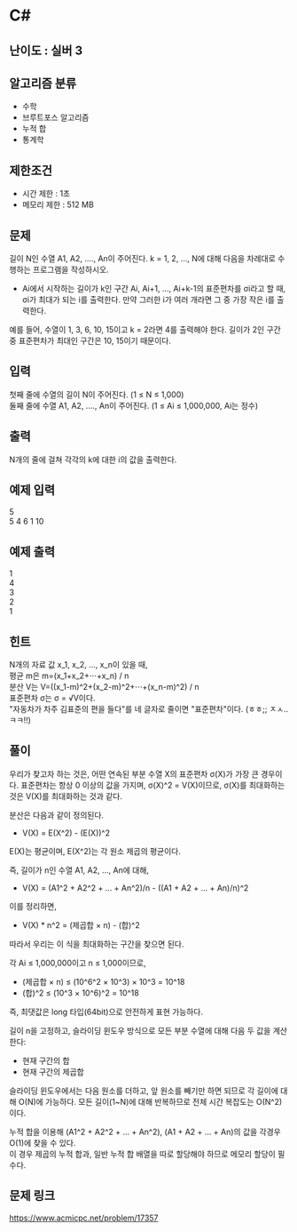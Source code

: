 # C#

## 난이도 : 실버 3

## 알고리즘 분류
  - 수학
  - 브루트포스 알고리즘
  - 누적 합
  - 통계학

## 제한조건
  - 시간 제한 : 1초
  - 메모리 제한 : 512 MB

## 문제
길이 N인 수열 A1, A2, ...., An이 주어진다. k = 1, 2, ..., N에 대해 다음을 차례대로 수행하는 프로그램을 작성하시오.<br/>


  - Ai에서 시작하는 길이가 k인 구간 Ai, Ai+1, ..., Ai+k-1의 표준편차를 σi라고 할 때, σi가 최대가 되는 i를 출력한다. 만약 그러한 i가 여러 개라면 그 중 가장 작은 i를 출력한다.


예를 들어, 수열이 1, 3, 6, 10, 15이고 k = 2라면 4를 출력해야 한다. 길이가 2인 구간 중 표준편차가 최대인 구간은 10, 15이기 때문이다.<br/>


## 입력
첫째 줄에 수열의 길이 N이 주어진다. (1 ≤ N ≤ 1,000)<br/>
둘째 줄에 수열 A1, A2, ...., An이 주어진다. (1 ≤ Ai ≤ 1,000,000, Ai는 정수)<br/>


## 출력
N개의 줄에 걸쳐 각각의 k에 대한 i의 값을 출력한다.<br/>


## 예제 입력
5<br/>
5 4 6 1 10<br/>


## 예제 출력
1<br/>
4<br/>
3<br/>
2<br/>
1<br/>


## 힌트
N개의 자료 값 x_1, x_2, ..., x_n이 있을 때,<br/>
평균 m은 m=(x_1​+x_2​+⋅⋅⋅+x_n) / n​<br/>
분산 V는 V=((x_1-m)^2+(x_2-m)^2+⋅⋅⋅+(x_n-m)^2) / n​<br/>
표준편차 σ는 σ = √V이다.<br/>
"자동차가 차주 김표준의 편을 들다"를 네 글자로 줄이면 "표준편차"이다. (ㅎㅎ;; ㅈㅅ.. ㅋㅋ!!)<br/>


## 풀이
우리가 찾고자 하는 것은, 어떤 연속된 부분 수열 X의 표준편차 σ(X)가 가장 큰 경우이다. 표준편차는 항상 0 이상의 값을 가지며, σ(X)^2 = V(X)이므로, σ(X)를 최대화하는 것은 V(X)를 최대화하는 것과 같다.<br/>


분산은 다음과 같이 정의된다.<br/>

  - V(X) = E(X^2) - (E(X))^2

E(X)는 평균이며, E(X^2)는 각 원소 제곱의 평균이다.<br/>



즉, 길이가 n인 수열 A1, A2, ..., An에 대해,<br/>


  - V(X) = (A1^2 + A2^2 + ... + An^2)/n - ((A1 + A2 + ... + An)/n)^2


이를 정리하면,<br/>

  - V(X) * n^2 = (제곱합 × n) - (합)^2

따라서 우리는 이 식을 최대화하는 구간을 찾으면 된다.<br/>


각 Ai ≤ 1,000,000이고 n ≤ 1,000이므로,<br/>

  - (제곱합 × n) ≤ (10^6^2 × 10^3) × 10^3 = 10^18
  - (합)^2 ≤ (10^3 × 10^6)^2 = 10^18


즉, 최댓값은 long 타입(64bit)으로 안전하게 표현 가능하다.<br/>


길이 n을 고정하고, 슬라이딩 윈도우 방식으로 모든 부분 수열에 대해 다음 두 값을 계산한다:<br/>

  - 현재 구간의 합
  - 현재 구간의 제곱합


슬라이딩 윈도우에서는 다음 원소를 더하고, 앞 원소를 빼기만 하면 되므로 각 길이에 대해 O(N)에 가능하다. 모든 길이(1~N)에 대해 반복하므로 전체 시간 복잡도는 O(N^2)이다.<br/>


누적 합을 이용해 (A1^2 + A2^2 + ... + An^2), (A1 + A2 + ... + An)의 값을 각경우 O(1)에 찾을 수 있다.<br/>
이 경우 제곱의 누적 합과, 일반 누적 합 배열을 따로 할당해야 하므로 메모리 할당이 필수다.<br/>


## 문제 링크
https://www.acmicpc.net/problem/17357